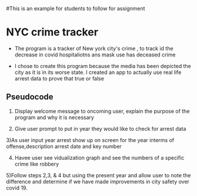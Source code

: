 #This is an example for students to follow for assignment

# NYC crime tracker

* The program is a tracker of New york city's crime , to track id the decrease in covid hospitaliotns ans mask use has deceased crime

- I chose to create this program because the media has been depicted the city as it is in its worse state. I created an app to actually use real life arrest data to prove that true or false

## Pseudocode

1) Display welcome message to oncoming user,
explain the purpose of the program and why it is necessary

2) Give user prompt to put in year they would like to check for arrest data

3)As user input year arrest show up on screen for the year interms of offense,description arrest date and key number

4) Havee user see vidualization graph and see the numbers of a specific crime like robbery

5)Follow steps 2,3, & 4 but using the present year and allow user to note the difference and determine if we have made improvements in city safety over covid 19.
